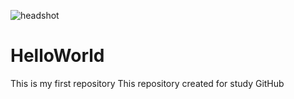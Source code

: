 ![headshot](Fhoto1.jpeg)
# HelloWorld
This is my first repository
This repository created for study GitHub
